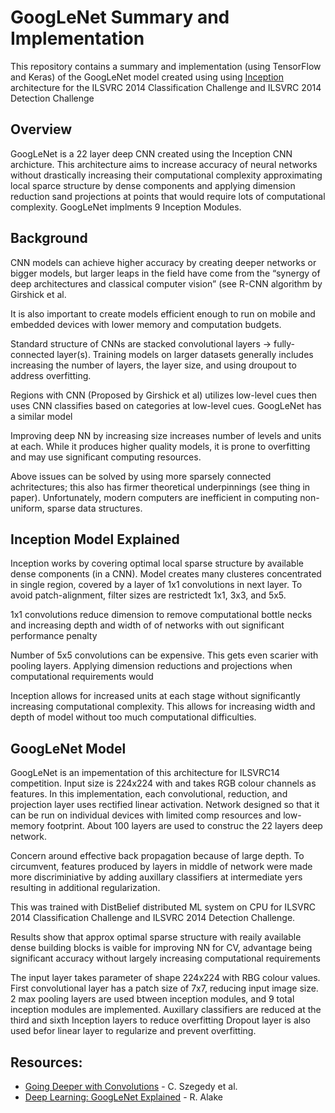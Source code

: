 # GoogLeNet Summary and Implementation

This repository contains a summary and implementation (using TensorFlow and Keras) of the GoogLeNet model created using using [Inception](https://towardsdatascience.com/a-simple-guide-to-the-versions-of-the-inception-network-7fc52b863202) architecture for the ILSVRC 2014 Classification Challenge and ILSVRC 2014 Detection Challenge

## Overview

GoogLeNet is a 22 layer deep CNN created using the Inception CNN archicture. This architecture aims to increase accuracy of neural networks without drastically increasing their computational complexity approximating local sparce structure by dense components and applying dimension reduction sand projections at points that would require lots of computational complexity. GoogLeNet implments 9 Inception Modules.

## Background

CNN models can achieve higher accuracy by creating deeper networks or bigger models, but larger leaps in the field have come from the “synergy of deep architectures and classical computer vision” (see R-CNN algorithm by Girshick et al.

It is also important to create models efficient enough to run on mobile and embedded devices with lower memory and computation budgets.

Standard structure of CNNs are stacked convolutional layers → fully-connected layer(s). Training models on larger datasets generally includes increasing the number of layers, the layer size, and using droupout to address overfitting.

Regions with CNN (Proposed by Girshick et al) utilizes low-level cues then uses CNN classifies based on categories at low-level cues. GoogLeNet has a similar model

Improving deep NN by increasing size increases number of levels and units at each. While it produces higher quality models, it is prone to overfitting and may use significant computing resources.

Above issues can be solved by using more sparsely connected achritectures; this also has firmer theoretical underpinnings (see thing in paper). Unfortunately, modern computers are inefficient in computing non-uniform, sparse data structures.

## Inception Model Explained

Inception works by covering optimal local sparse structure by available dense components (in a CNN). Model creates many clusteres concentrated in single region, covered by a layer of 1x1 convolutions in next layer. To avoid patch-alignment, filter sizes are restrictedt 1x1, 3x3, and 5x5.

1x1 convolutions reduce dimension to remove computational bottle necks and increasing depth and width of of networks with out significant performance penalty

Number of 5x5 convolutions can be expensive. This gets even scarier with pooling layers. Applying dimension reductions and projections when computational requirements would

Inception allows for increased units at each stage without significantly increasing computational complexity. This allows for increasing width and depth of model without too much computational difficulties.

## GoogLeNet Model

GoogLeNet is an impementation of this architecture for ILSVRC14 competition. Input size is 224x224 with and takes RGB colour channels as features. In this implementation, each convolutional, reduction, and projection layer uses rectified linear activation. Network designed so that it can be run on individual devices with limited comp resources and low-memory footprint. About 100 layers are used to construc the 22 layers deep network.

Concern around effective back propagation because of large depth. To circumvent, features produced by layers in middle of network were made more discriminiative by adding auxillary classifiers at intermediate yers resulting in additional regularization.

This was trained with DistBelief distributed ML system on CPU for ILSVRC 2014 Classification Challenge and ILSVRC 2014 Detection Challenge.

Results show that approx optimal sparse structure with reaily available dense building blocks is vaible for improving NN for CV, advantage being significant accuracy without largely increasing computational requirements

The input layer takes parameter of shape 224x224 with RBG colour values. First convolutional layer has a patch size of 7x7, reducing input image size. 2 max pooling layers are used btween inception modules, and 9 total inception modules are implemented. Auxillary classifiers are reduced at the third and sixth Inception layers to reduce overfitting Dropout layer is also used befor linear layer to regularize and prevent overfitting.

<!-- ## Issues

## Positives -->

## Resources:

- [Going Deeper with Convolutions](https://arxiv.org/abs/1409.4842) - C. Szegedy et al.
- [Deep Learning: GoogLeNet Explained](https://towardsdatascience.com/deep-learning-googlenet-explained-de8861c82765#:~:text=GoogLeNet%20is%20a%2022%2Dlayer,developed%20by%20researchers%20at%20Google.) - R. Alake
